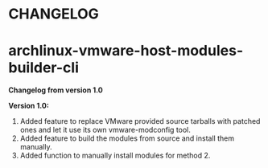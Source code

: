 # CHANGELOG

# archlinux-vmware-host-modules-builder-cli

**Changelog from version 1.0**

**Version 1.0:**
1. Added feature to replace VMware provided source tarballs with patched ones and let it use its own vmware-modconfig tool.
2. Added feature to build the modules from source and install them manually.
3. Added function to manually install modules for method 2.
